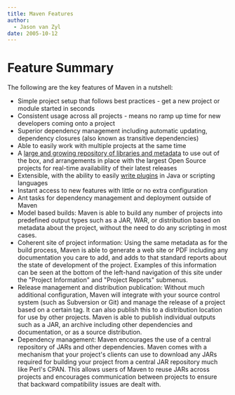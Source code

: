 ```yaml
---
title: Maven Features
author: 
  - Jason van Zyl
date: 2005-10-12
---
```


<!-- Licensed to the Apache Software Foundation (ASF) under one-->
<!-- or more contributor license agreements.  See the NOTICE file-->
<!-- distributed with this work for additional information-->
<!-- regarding copyright ownership.  The ASF licenses this file-->
<!-- to you under the Apache License, Version 2.0 (the-->
<!-- "License"); you may not use this file except in compliance-->
<!-- with the License.  You may obtain a copy of the License at-->
<!---->
<!--   http://www.apache.org/licenses/LICENSE-2.0-->
<!---->
<!-- Unless required by applicable law or agreed to in writing,-->
<!-- software distributed under the License is distributed on an-->
<!-- "AS IS" BASIS, WITHOUT WARRANTIES OR CONDITIONS OF ANY-->
<!-- KIND, either express or implied.  See the License for the-->
<!-- specific language governing permissions and limitations-->
<!-- under the License.-->
<!-- NOTE: For help with the syntax of this file, see:-->
<!-- https://maven.apache.org/doxia/references/apt-format.html-->
# Feature Summary

The following are the key features of Maven in a nutshell:

- Simple project setup that follows best practices \- get a new project or module started in seconds
- Consistent usage across all projects \- means no ramp up time for new developers coming onto a project
- Superior dependency management including automatic updating, dependency closures \(also known as transitive dependencies\)
- Able to easily work with multiple projects at the same time
- A [large and growing repository of libraries and metadata](/repository/) to use out of the box, and arrangements in place with the largest Open Source projects for real\-time availability of their latest releases
- Extensible, with the ability to easily [write plugins](/plugin\-developers/) in Java or scripting languages
- Instant access to new features with little or no extra configuration
- Ant tasks for dependency management and deployment outside of Maven
- Model based builds: Maven is able to build any number of projects into predefined output types such as a JAR, WAR, or distribution based on metadata about the project, without the need to do any scripting in most cases\.
- Coherent site of project information: Using the same metadata as for the build process, Maven is able to generate a web site or PDF including any documentation you care to add, and adds to that standard reports about the state of development of the project\. Examples of this information can be seen at the bottom of the left\-hand navigation of this site under the &quot;Project Information&quot; and &quot;Project Reports&quot; submenus\.
- Release management and distribution publication: Without much additional configuration, Maven will integrate with your source control system \(such as Subversion or Git\) and manage the release of a project based on a certain tag\. It can also publish this to a distribution location for use by other projects\. Maven is able to publish individual outputs such as a JAR, an archive including other dependencies and documentation, or as a source distribution\.
- Dependency management: Maven encourages the use of a central repository of JARs and other dependencies\. Maven comes with a mechanism that your project&apos;s clients can use to download any JARs required for building your project from a central JAR repository much like Perl&apos;s CPAN\. This allows users of Maven to reuse JARs across projects and encourages communication between projects to ensure that backward compatibility issues are dealt with\.
<!-- this needs to be greatly expanded and is too detailed here ... jvz-->
